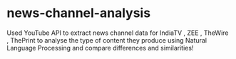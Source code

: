 # news-channel-analysis

Used YouTube API to extract news channel data for IndiaTV , ZEE , TheWire , ThePrint to analyse the type of content they produce using Natural Language Processing and compare differences and similarities!
